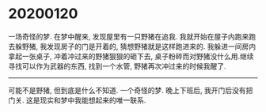 # 20200120

一场奇怪的梦. 在梦中醒来, 发现屋里有一只野猪在追我. 我就开始在屋子内跑来跑去躲野猪, 我发现房子的门是开着的, 猜想野猪就是这样跑进来的. 我躲进一间房内拿起一张桌子, 冲着冲过来的野猪狠狠的砸下去, 桌子粉碎而对野猪没什么用.继续寻找可以作为武器的东西, 找到一个水管, 野猪再次冲过来的时候我醒了. 

---

可能不是野猪, 但到底是什么不知道. 一个奇怪的梦. 晚上下班后, 我开门后没有把门关. 这是现实和梦中我能想起来的唯一联系. 
